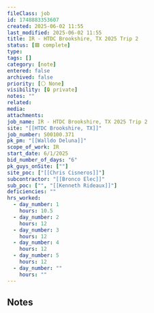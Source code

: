 ```yaml
---
fileClass: job
id: 1748883353607
created: 2025-06-02 11:55
last_modified: 2025-06-02 11:55
title: IR - HTDC Brookshire, TX 2025 Trip 2
status: [🟩 complete]
type: 
tags: []
category: [note]
entered: false
archived: false
priority: [⚪ None]
visibility: [🔒 private]
notes: ""
related: 
media: 
attachments: 
job_name: IR - HTDC Brookshire, TX 2025 Trip 2
site: "[[HTDC Brookshire, TX]]"
job_number: S00100.371
pk_pm: "[[Walldo Deluna]]"
scope_of_work: IR
start_date: 6/1/2025
bid_number_of_days: "6"
pk_guys_onSite: [""]
site_poc: ["[[Chris Cisneros]]"]
subcontractor: "[[Bronco Elec]]"
sub_poc: ["", "[[Kenneth Rideaux]]"]
deficiencies: ""
hrs_worked:
  - day_number: 1
    hours: 10.5
  - day_number: 2
    hours: 12
  - day_number: 3
    hours: 12
  - day_number: 4
    hours: 12
  - day_number: 5
    hours: 12
  - day_number: ""
    hours: ""
---
```


## Notes